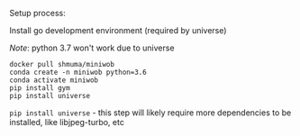 Setup process:

Install go development environment (required by universe)

*Note*: python 3.7 won't work due to universe
```
docker pull shmuma/miniwob
conda create -n miniwob python=3.6
conda activate miniwob
pip install gym
pip install universe
```

`pip install universe` - this step will likely require more dependencies to be installed, like libjpeg-turbo, etc
